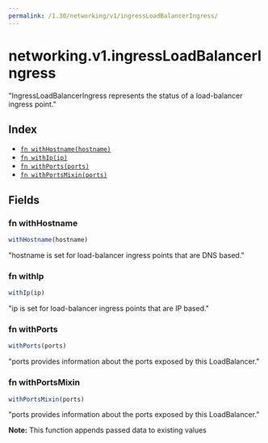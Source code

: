 ```yaml
---
permalink: /1.30/networking/v1/ingressLoadBalancerIngress/
---
```


# networking.v1.ingressLoadBalancerIngress

"IngressLoadBalancerIngress represents the status of a load-balancer ingress point."

## Index

* [`fn withHostname(hostname)`](#fn-withhostname)
* [`fn withIp(ip)`](#fn-withip)
* [`fn withPorts(ports)`](#fn-withports)
* [`fn withPortsMixin(ports)`](#fn-withportsmixin)

## Fields

### fn withHostname

```ts
withHostname(hostname)
```

"hostname is set for load-balancer ingress points that are DNS based."

### fn withIp

```ts
withIp(ip)
```

"ip is set for load-balancer ingress points that are IP based."

### fn withPorts

```ts
withPorts(ports)
```

"ports provides information about the ports exposed by this LoadBalancer."

### fn withPortsMixin

```ts
withPortsMixin(ports)
```

"ports provides information about the ports exposed by this LoadBalancer."

**Note:** This function appends passed data to existing values